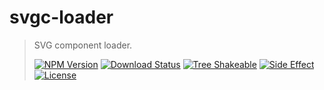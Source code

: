 # svgc-loader

<!-- prettier-ignore -->
> SVG component loader.
>
> [![NPM Version][npm-image]][npm-url]
> [![Download Status][download-image]][npm-url]
> [![Tree Shakeable][tree-shakeable-image]][bundle-phobia-url]
> [![Side Effect][side-effect-image]][bundle-phobia-url]
> [![License][license-image]][license-url]

[npm-image]: https://img.shields.io/npm/v/svgc-loader?style=flat-square
[npm-url]: https://www.npmjs.org/package/svgc-loader
[download-image]: https://img.shields.io/npm/dm/svgc-loader?style=flat-square
[tree-shakeable-image]: https://img.shields.io/badge/tree--shakeable-true-brightgreen?style=flat-square
[side-effect-image]: https://img.shields.io/badge/side--effect-free-brightgreen?style=flat-square
[bundle-phobia-url]: https://bundlephobia.com/result?p=svgc-loader
[license-image]: https://img.shields.io/github/license/nuintun/svgc-loader?style=flat-square
[license-url]: https://github.com/nuintun/svgc-loader/blob/master/LICENSE
